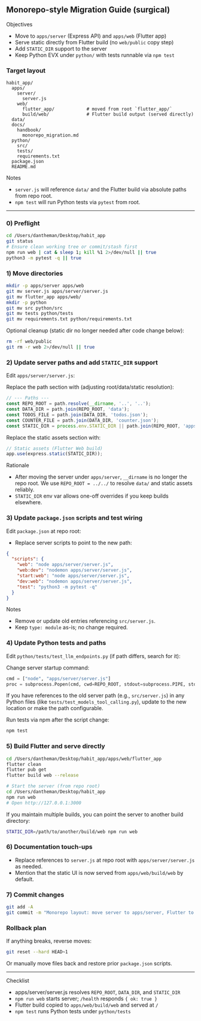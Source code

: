 ## Monorepo-style Migration Guide (surgical)

Objectives
- Move to `apps/server` (Express API) and `apps/web` (Flutter app)
- Serve static directly from Flutter build (no `web/public` copy step)
- Add `STATIC_DIR` support to the server
- Keep Python EVX under `python/` with tests runnable via `npm test`

### Target layout
```
habit_app/
  apps/
    server/
      server.js
    web/
      flutter_app/            # moved from root `flutter_app/`
      build/web/              # Flutter build output (served directly)
  data/
  docs/
    handbook/
      monorepo_migration.md
  python/
    src/
    tests/
    requirements.txt
  package.json
  README.md
```

Notes
- `server.js` will reference `data/` and the Flutter build via absolute paths from repo root.
- `npm test` will run Python tests via `pytest` from root.

---

### 0) Preflight
```bash
cd /Users/dantheman/Desktop/habit_app
git status
# Ensure clean working tree or commit/stash first
npm run web | cat & sleep 1; kill %1 2>/dev/null || true
python3 -m pytest -q || true
```

### 1) Move directories
```bash
mkdir -p apps/server apps/web
git mv server.js apps/server/server.js
git mv flutter_app apps/web/
mkdir -p python
git mv src python/src
git mv tests python/tests
git mv requirements.txt python/requirements.txt
```

Optional cleanup (static dir no longer needed after code change below):
```bash
rm -rf web/public
git rm -r web 2>/dev/null || true
```

### 2) Update server paths and add `STATIC_DIR` support
Edit `apps/server/server.js`:

Replace the path section with (adjusting root/data/static resolution):
```js
// --- Paths ---
const REPO_ROOT = path.resolve(__dirname, '..', '..');
const DATA_DIR = path.join(REPO_ROOT, 'data');
const TODOS_FILE = path.join(DATA_DIR, 'todos.json');
const COUNTER_FILE = path.join(DATA_DIR, 'counter.json');
const STATIC_DIR = process.env.STATIC_DIR || path.join(REPO_ROOT, 'apps', 'web', 'build', 'web');
```

Replace the static assets section with:
```js
// Static assets (Flutter Web build)
app.use(express.static(STATIC_DIR));
```

Rationale
- After moving the server under `apps/server`, `__dirname` is no longer the repo root. We use `REPO_ROOT = ../../` to resolve `data/` and static assets reliably.
- `STATIC_DIR` env var allows one-off overrides if you keep builds elsewhere.

### 3) Update `package.json` scripts and test wiring
Edit `package.json` at repo root:

- Replace server scripts to point to the new path:
```json
{
  "scripts": {
    "web": "node apps/server/server.js",
    "web:dev": "nodemon apps/server/server.js",
    "start:web": "node apps/server/server.js",
    "dev:web": "nodemon apps/server/server.js",
    "test": "python3 -m pytest -q"
  }
}
```

Notes
- Remove or update old entries referencing `src/server.js`.
- Keep `type: module` as-is; no change required.

### 4) Update Python tests and paths
Edit `python/tests/test_llm_endpoints.py` (if path differs, search for it):

Change server startup command:
```python
cmd = ["node", "apps/server/server.js"]
proc = subprocess.Popen(cmd, cwd=REPO_ROOT, stdout=subprocess.PIPE, stderr=subprocess.PIPE)
```

If you have references to the old server path (e.g., `src/server.js`) in any Python files (like `tests/test_models_tool_calling.py`), update to the new location or make the path configurable.

Run tests via npm after the script change:
```bash
npm test
```

### 5) Build Flutter and serve directly
```bash
cd /Users/dantheman/Desktop/habit_app/apps/web/flutter_app
flutter clean
flutter pub get
flutter build web --release

# Start the server (from repo root)
cd /Users/dantheman/Desktop/habit_app
npm run web
# Open http://127.0.0.1:3000
```

If you maintain multiple builds, you can point the server to another build directory:
```bash
STATIC_DIR=/path/to/another/build/web npm run web
```

### 6) Documentation touch-ups
- Replace references to `server.js` at repo root with `apps/server/server.js` as needed.
- Mention that the static UI is now served from `apps/web/build/web` by default.

### 7) Commit changes
```bash
git add -A
git commit -m "Monorepo layout: move server to apps/server, Flutter to apps/web; add STATIC_DIR; move Python to python/; npm test -> pytest"
```

### Rollback plan
If anything breaks, reverse moves:
```bash
git reset --hard HEAD~1
```
Or manually move files back and restore prior `package.json` scripts.

---

Checklist
- apps/server/server.js resolves `REPO_ROOT`, `DATA_DIR`, and `STATIC_DIR`
- `npm run web` starts server; `/health` responds `{ ok: true }`
- Flutter build copied to `apps/web/build/web` and served at `/`
- `npm test` runs Python tests under `python/tests`


